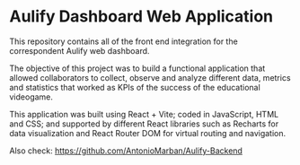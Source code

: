 # Aulify Dashboard Web Application

This repository contains all of the front end integration for the correspondent Aulify web dashboard.

The objective of this project was to build a functional application that allowed collaborators to collect, observe and analyze different data, metrics and statistics that worked as KPIs of the success of the educational videogame.

This application was built using React + Vite; coded in JavaScript, HTML and CSS; and supported by different React libraries such as Recharts for data visualization and React Router DOM for virtual routing and navigation.

Also check: https://github.com/AntonioMarban/Aulify-Backend
